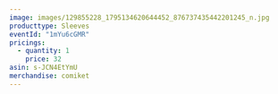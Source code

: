 ```yaml
---
image: images/129855228_1795134620644452_876737435442201245_n.jpg
producttype: Sleeves
eventId: "1mYu6cGMR"
pricings:
  - quantity: 1
    price: 32
asin: s-JCN4EtYmU
merchandise: comiket
---
```

